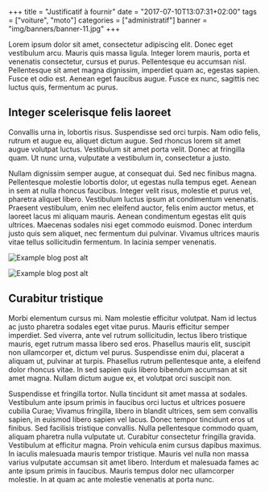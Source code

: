 +++
title = "Justificatif à fournir"
date = "2017-07-10T13:07:31+02:00"
tags = ["voiture", "moto"]
categories = ["administratif"]
banner = "img/banners/banner-11.jpg"
+++

Lorem ipsum dolor sit amet, consectetur adipiscing elit. Donec eget vestibulum arcu. Mauris quis massa ligula. Integer lorem mauris, porta et venenatis consectetur, cursus et purus. 
Pellentesque eu accumsan nisl. Pellentesque sit amet magna dignissim, imperdiet quam ac, egestas sapien. Fusce et odio est. Aenean eget faucibus augue. Fusce ex nunc, sagittis nec luctus quis, fermentum ac purus. 


## Integer scelerisque felis laoreet 

Convallis urna in, lobortis risus. Suspendisse sed orci turpis. Nam odio felis, rutrum et augue eu, aliquet dictum augue. Sed rhoncus lorem sit amet augue volutpat luctus. Vestibulum sit amet porta velit. Donec at fringilla quam. Ut nunc urna, vulputate a vestibulum in, consectetur a justo.

Nullam dignissim semper augue, at consequat dui. Sed nec finibus magna. Pellentesque molestie lobortis dolor, ut egestas nulla tempus eget. Aenean in sem at nulla rhoncus faucibus. Integer velit risus, molestie et purus vel, pharetra aliquet libero. Vestibulum luctus ipsum at condimentum venenatis. Praesent vestibulum, enim nec eleifend auctor, felis enim auctor metus, et laoreet lacus mi aliquam mauris. Aenean condimentum egestas elit quis ultrices. Maecenas sodales nisi eget commodo euismod. Donec interdum justo quis sem aliquet, nec fermentum dui pulvinar. Vivamus ultrices mauris vitae tellus sollicitudin fermentum. In lacinia semper venenatis.

<img src="/img/blog/blog-01.jpg" class="img-responsive" alt="Example blog post alt">
<p>
    <img src="/img/blog/blog-01.jpg" class="img-responsive" alt="Example blog post alt">
</p>

## Curabitur tristique 

Morbi elementum cursus mi. Nam molestie efficitur volutpat. Nam id lectus ac justo pharetra sodales eget vitae purus. Mauris efficitur semper imperdiet. Sed viverra, ante vel rutrum sollicitudin, lectus libero tristique mauris, eget rutrum massa libero sed eros. Phasellus mauris elit, suscipit non ullamcorper et, dictum vel purus. Suspendisse enim dui, placerat a aliquam ut, pulvinar at turpis. Phasellus rutrum pellentesque ante, a eleifend dolor rhoncus vitae. In sed sapien quis libero bibendum accumsan at sit amet magna. Nullam dictum augue ex, et volutpat orci suscipit non.

Suspendisse et fringilla tortor. Nulla tincidunt sit amet massa at sodales. Vestibulum ante ipsum primis in faucibus orci luctus et ultrices posuere cubilia Curae; Vivamus fringilla, libero in blandit ultrices, sem sem convallis sapien, in euismod libero sapien vel lacus. Donec tempor tincidunt eros ut finibus. Sed facilisis tristique convallis. Nulla pellentesque commodo quam, aliquam pharetra nulla vulputate ut. Curabitur consectetur fringilla gravida. Vestibulum at efficitur magna. Proin vehicula enim cursus dapibus maximus. In iaculis malesuada mauris tempor tristique. Mauris vel nulla non massa varius vulputate accumsan sit amet libero. Interdum et malesuada fames ac ante ipsum primis in faucibus. Mauris tempus dolor nec ullamcorper molestie. In at quam ac ante molestie venenatis at porta nunc.
